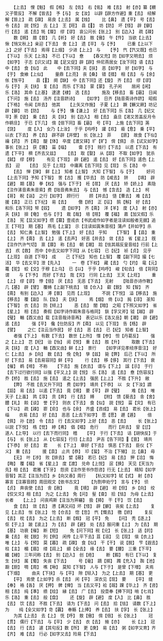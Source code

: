 <!-- { "loadSidebar": true } -->
　　【上去】　悝【魁】　假【格】　左【佐】　右【佑】　难【去】　射【亦】纂【纉又子管反】　不解【皆去】　予【与】　女【汝】　以辟【辟方作避】重【去】　经解解【皆上】　疏【疎】　易良【上去】　属【烛】
　　比【鼻】　遗【平】　号【去】　令【去】　説【恱】　去【上】　王【旺】　县【】　坊【防】　坏【怪】　辟【僻】　行【去】　逺【去】牦【厘】　缪【谬】　哀公问长【张上】　别【边入】　疏【疎】
　　数【朔】　腊【昔】　几【祈】　好【去】　敖【傲】　午【忤】　当欲【上去】　愀【悄又秋上】亲迎【下去】　舍【上】　遗【平】　与【予】
　　已重【上以下上】之好【下去】　焉得【上烟】　少进【上上】　与
　　【予】　忾【饩又既】也已【下以】　乐天【上洛】　不已【下以】　憃
　　【舂又充】防【如字又明去】　烦【如字】　子志【识又试】蹴【足又促】辟【辟】仲尼燕居女【汝下同】语【去】　中【去】　食【似】　此
　　中【去下同】夫【扶】　恶【如字】　好【如字】　与【于】　食飨【上似】
　　量鼎【上亮】　丧【桑】　错【措】　相【去】　与【余】　伥【怅平】
　　县【】　阕【缺】　中【去下同】还【旋】　齐【去】　缪【谬】　与【于】　夫【扶】　复【去】　而乐【下洛】　蒙【蒙】　孔子闲
　　居闲【闲】　乐【洛】　其命【上基】　逮逮【棣】　选【去】
　　施及【移去】　畜【朂】　日闻【下问】　施【去】　汤齐【注音跻诗】
　　【如字】　日齐【陆音斋诗作跻】　昭假【下格】　令闻【并去】　弛其
　　【上矢又作施】　子夏【上】　蹶【鳜又厥】坊记辟【僻】　坊【防】
　　与【予】　慊【谦上】　好【去下同】乐【洛】　几【纪又平】荼【徒】　乗【去】　夫【扶】　别【边入】　相【去】　盍旦【渇又苦盖反月令作鹖旦】　于已【下几】　偝【倍下同】畜【朂】　号【平】　上施【去下同】荛【饶】
　　度【入】　女乃【上汝】　于乎【呜呼】　讙【欢】　瘉【愈】　乗【平】　以衣【下去】　养【去】　辟不辟【并壁】　长【张上】　菲
　　【匪】　故食【下似】　禴【药】　齐【斋】　醍【体】　卒度【渡又铎】圹【旷】　偝【佩】　杀【试又如字】事长【张上】　获【镬】　菑【缁】
　　畬【于】　贱行【下去】　以遗【下去】　有遗【下平】　穧【齐去又兹】
　　【去】　取【娶】　从【踪】　不取【如字】　犹杀【弑】　缪【穆】
　　有见【下现】　辟【避】　逺【去】　好【去下同】逺色【上去】　迎
　　【去】　见于【上现】　中庸离【去下同】见【现】　乐【洛】　中
　　【去】　惮【弹】　鲜【上】　知者【上智】　大知【下智】　与【于】
　　好问【上去下同】予知【下智】　罟【古】　擭【华去】　防【咸去】　阱
　　【靖】　辟【避】　期【基】　拳【权】　强与【下于】　衽【荏】　厌【去】　矫【娇上】　素隐【注作溸音素朱音索】费【陆音弗朱去】　与【去】　憾【含去】　造【上】　柯【哥】　睨【诣】　之行【如字】　顾行行
　　顾【并去】　慥【曹去】　难【去】　援【袁】　正已【下纪】　易【去】
　　儌【娇】　正【征】　鹄【斛】　好【去】　和乐【洛下同】帑【奴】
　　遗【如字】　齐【斋】　洋【羊】　度【入】　射【亦】　夫【扶】　揜【奄】　也与【于】　栽【哉】　培【陪】　覆【福】　嘉【加又假】乐【洛】　宪【显又如字】缵【纂】壹戎衣【书武成作如字者是注读如殷者无据】追王【下旺】　期【基】　燕毛【上宴】　示【注读如寘朱音视】蒲卢【并如字】杀【去】　知仁勇【上智】　勉强【下上】　好【去】　乎知
　　【下智】　【县】　重【上】　齐【斋】　去【上】　逺【去声】　好恶【并去】　敛【去】　省【星上】　旣【注作饩许气切】　禀【廪】　称【去】　朝【潮】　跲【怯其刼反皇音给】行前【上去】　疚【救】　而中【中去又如字下同】从【七容】　已【纪】　祯【贞】　见乎【上现】　自道【下导】　成
　　己【下纪】　知也【上智】　覆【副下同】撮【七活】　华【去又平】泄【先入】
　　一　卷【下权】　藏【去】　勺【灼】　鼋【元】　鼍【驼】　蛟【交】于穆【上乌】　已【以】　于乎【呜呼】　峻【旬去】　倍【背同】　谓
　　与【下予】　而好【下去】　烖【灾】　行同【上去】　王天【上旺】
　　重【上】　缪【谬】　悖【倍】　厌【去】　无恶【下去】　无射
　　【陆音亦诗作斁】　几【基】　辟【譬】　覆帱【上副下桃去】　错【仓入】　叡【鋭】　知【智】　齐【斋】　有别【边入】　溥【普】　见而【上现】
　　不説【下悦】　溢【移去】　施【移去】　覆【副】　队【坠】　夫【扶】
　　焉【烟】　倚【以】　肫【谆】　圣知【下智】　衣【去】　防【倾上】
　　恶【去】　闇【暗】　之昭【下照又如字】　省【星上】　相【去】　奏假【如字诗作嘏朱音与格同】　鈇【孚又斧】钺【越】　辟【璧】　輶【酉又由】载【注音哉诗音再】　表记以乐【洛又岳】朝【潮】　辟【避】逺【去】
　　强【平】　儳【仕防反】齐【斋】　以见【下现】　告【梏】　辟【譬】
　　之仁【注云当作民】　好【去】　恶【去】　已【纪】　知者【上智】
　　者强【下上】　有数【下去】　数世【上所】　憯【参】　怛【丹葛反】
　　强之【上上】　芑【杞】　诒【怡】　阅【悦】　重【去】　胜【升】
　　取数【下去】　夫【扶】　度【入】　輶【酉又由】鲜【上】　景行
　　【如字详见孝经序音注】　好仁【上去】　乡【向】　数【去】　俛【免】　孳【兹】　毙【弊】　后己【下以】　所好【下去】　易【去易容同】鲜【平】
　　行【去】　移【侈】　其行【下去】　衰【催】　鹈【啼】　不称
　　【下去】　施【衣去】　谓与【下上】　諡【示】　于行【去下过行欲行同】以强【平又上】説【悦】　乐【洛】　逺【去】　憃【伤容反】乔【桥】　胜【去】　施【去】　逺之【上去】　强民【上上】　不胜【下升】　敝
　　【弊】　不胜【去又升下同】　费【如字】　靖共【下恭】　以　女【下汝】讇【謟】　易【去】　以逺【下去】　竟【境】　要【平】　辟【璧】
　　难【去】　唯天子【上虽】　鹑【淳】　贲【奔】　行【去】　赙
　　【附】　馈【葵去】　舎【舍】　醴【礼】　餤【谈】　誉【于】　则衣【下去】　食【似】　説【悦】　菑【灾】　有已【下以】　疏【疎】　窬【俞】　也与【余】　齐盛【咨成】　易【去】　君长【张上】　缁
　　衣易【去】　好【去】　恶恶【上去下如字】　愿【愿】　遯【遁】
　　倍【佩】　孙【逊】　令【去】　行【去又如字】上好【去】　恶【去】
　　长【张上】　以説【下悦】　梏【觉】　綍【弗】　倡【唱】　危行
　　而行【并去】　諐【愆】　道人【上导】　以行【去下而行同】　稽
　　【平】　于行【下去】　话【胡快反】于【与】　长【张上】　从【七容反】行归【上去】　尹吉【告下同】【亶】　靖共【下恭】　好【去】　君
　　长【下上】　章好【下去】　慎恶【下去】　臣仪【下义】　重【去】
　　援【袁】　止共【恭】　卭【蛩】　不治【下殖】　比【鼻】　毋
　　【无】　叶【渉】　败【排去】　嬖【蔽】　若已【纪】　易【去】　狎【洽】　悔【晦】　覆【福】　省【星上】　度【渡】　兑命【上悦】　逭【换】　天见【天当为先】相【去】　君雅【下牙】　怨资【注作至书作怨咨】行无【上去】　精知【如字音智】其正【注当为匹】乡【向又香】周行
　　【杭又如字】轼【式】　射【亦】　寡言【注寡音顾】周田观文【依书古文】
　　【为割申劝宁】　言与【予】　侦【贞】　奔丧使【去】　舎【赦】
　　竟【境】　辟【避】　袒【但】　乡【向】　绞【佼又爻】相【去】　为之【上去】　免【问】　髽【查】　拾【怯】　为母【上去】　长者
　　【上上】　问丧鸡斯【注当为笄纚】　扱【揷】　干【干】　饮【去】
　　食【去】　敛【去】　懑【满又闷】坏【怪】　辟【擗】　丧矣【上去】
　　复见【上去】　怅【张上】　怆【仓去】　惚【忽】　忾【慨去】　徼【娇】
　　复反【去】　枕【去】　为之【上去】　断【煆】　冠【平】　免
　　【问】　秃【逐上】　伛【于上】　跛【波上】　为【去】　辟【避】　处【去】服问重【上】　为【去】　期【基】　功衰【催】　断【短】
　　免【问下同】税【兊】　长【张上】　适【的】　乗【去】　税【脱】　列【例】　闲传【上平下去】苴【沮】　见【现】　偯【衣上】　唯【上】　与【预】　莫【暮】　疏【疎】　食【似】　干【干】　说【脱】　芐【遐去】柱【主】　楣【眉】　缕【闾上】　縓【全去】　缘【去】　要【腰】　三重【下平】　纎【綅】　三年问称【去】　别【边入】　创【疮】
　　断【鍜】　有巳【下以】　复生【伏】　属【蜀】　失丧【下去】
　　号【毫】　蹢【掷】　躅【充入】　踟【池】　蹰【厨】　啁【周】　噍【啾】　莫知【下智】　人与【下于】　是曾【下増】　夫焉【下烟】
　　由夫【下扶】　与【平】　隙【轻入】　为之【上去】　期【基】　更
　　【平】　焉使【上如字】杀【去】　闲【平】　深衣见【现】　要
　　【平】　缝【奉】　袼【各】　厌【押】　髀【俾】　当【去又平】袷【刼】踝【华上】　齐【咨】　相【去】　纯【凖】　缋【绘】　縁【去】　广【去】　投壶奉【捧下同】哨【七肖】　乐【洛】　重【去】　般【盘】
　　还【旋】　辟【避】　度【入】　比【鼻】　胜【去】　饮【去】　不胜【下去】　请为【下去】　问【去】　拾【怯】　请数【下上】　为
　　纯【全又如字】竒【覊】　奉觞【上捧】　养【去】　扶【孚】　长【张上】
　　为其【上去】　去【上】　怃【呼】　敖【傲】　偝【倍】　长【张上】
　　冠【贯】　儒行【下去】　与【平】　少【去】　衣【去】　掖【亦】
　　长【上】　冠【去】　行【去】　遽【其句反】数【所】　更【庚】　易【去】　粥【如字又育】齐【齐】　难【去】　行必【如字又去】险易【下去】
